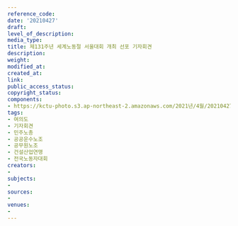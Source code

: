 ```yaml
---
reference_code: 
date: '20210427'
draft: 
level_of_description: 
media_type: 
title: 제131주년 세계노동절 서울대회 개최 선포 기자회견
description: 
weight: 
modified_at: 
created_at: 
link: 
public_access_status: 
copyright_status: 
components:
- https://kctu-photo.s3.ap-northeast-2.amazonaws.com/2021년/4월/20210427-제131주년+세계노동절+서울대회+개최+선포+기자회견_여의도_기자회견_민주노총_공공운수노조_공무원노조_건설산업연맹_전국노동자대회/_1DX0117.jpg
tags:
- 여의도
- 기자회견
- 민주노총
- 공공운수노조
- 공무원노조
- 건설산업연맹
- 전국노동자대회
creators:
- 
subjects:
- 
sources:
- 
venues:
- 
---
```

